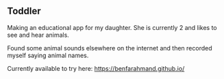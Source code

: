 ## Toddler
Making an educational app for my daughter. She is currently 2 and likes to see and hear animals. 

Found some animal sounds elsewhere on the internet and then recorded myself saying animal names.

Currently available to try here: https://benfarahmand.github.io/
